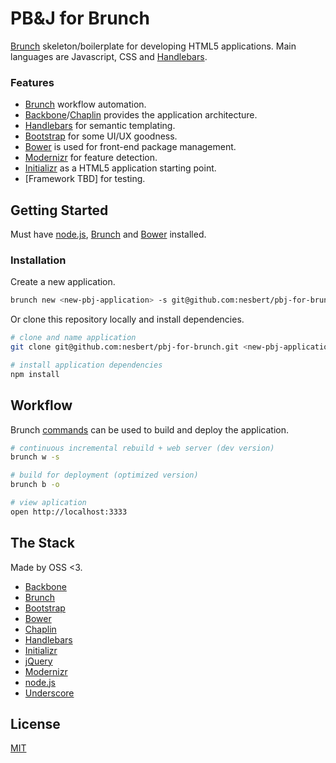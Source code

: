 PB&J for Brunch
==============

[Brunch](http://brunch.io) skeleton/boilerplate for developing HTML5 applications. Main languages are Javascript, CSS and [Handlebars](http://handlebarsjs.com).

### Features

- [Brunch](http://brunch.io) workflow automation.
- [Backbone](http://backbonejs.org)/[Chaplin](http://chaplinjs.org) provides the application architecture.
- [Handlebars](http://handlebarsjs.com) for semantic templating.
- [Bootstrap](http://twitter.github.io/bootstrap/) for some UI/UX goodness.
- [Bower](http://bower.io) is used for front-end package management.
- [Modernizr](http://modernizr.com) for feature detection.
- [Initializr](http://www.initializr.com) as a HTML5 application starting point.
- [Framework TBD] for testing.

## Getting Started

Must have [node.js](http://nodejs.org), [Brunch](http://brunch.io) and [Bower](http://bower.io) installed.

### Installation

Create a new application.

```bash
brunch new <new-pbj-application> -s git@github.com:nesbert/pbj-for-brunch.git
```

Or clone this repository locally and install dependencies.

```bash
# clone and name application
git clone git@github.com:nesbert/pbj-for-brunch.git <new-pbj-application>

# install application dependencies
npm install
```

## Workflow

Brunch [commands](https://github.com/brunch/brunch/blob/master/docs/commands.md) can be used to build and deploy the application.

```bash
# continuous incremental rebuild + web server (dev version)
brunch w -s

# build for deployment (optimized version)
brunch b -o

# view aplication
open http://localhost:3333
```

## The Stack

Made by OSS <3.

- [Backbone](http://backbonejs.org)
- [Brunch](http://brunch.io)
- [Bootstrap](http://twitter.github.io/bootstrap/)
- [Bower](http://bower.io)
- [Chaplin](http://chaplinjs.org)
- [Handlebars](http://handlebarsjs.com)
- [Initializr](http://www.initializr.com)
- [jQuery](http://jquery.com)
- [Modernizr](http://modernizr.com)
- [node.js](http://nodejs.org)
- [Underscore](http://underscorejs.org)

## License

[MIT](http://opensource.org/licenses/MIT)
